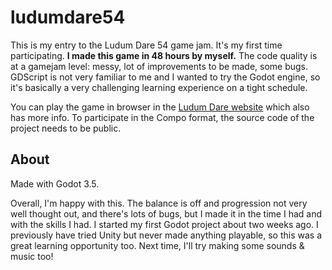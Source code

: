 # ludumdare54

This is my entry to the Ludum Dare 54 game jam. It's my first time participating. **I made this game in 48 hours by myself.** The code quality is at a gamejam level: messy, lot of improvements to be made, some bugs. GDScript is not very familiar to me and I wanted to try the Godot engine, so it's basically a very challenging learning experience on a tight schedule. 

You can play the game in browser in the [Ludum Dare website](https://ldjam.com/events/ludum-dare/54/space-of-no-space) which also has more info. To participate in the Compo format, the source code of the project needs to be public. 


## About

Made with Godot 3.5. 

Overall, I'm happy with this. The balance is off and progression not very well thought out, and there's lots of bugs, but I made it in the time I had and with the skills I had. 
I started my first Godot project about two weeks ago. I previously have tried Unity but never made anything playable, so this was a great learning opportunity too. Next time, I'll try making some sounds & music too!
